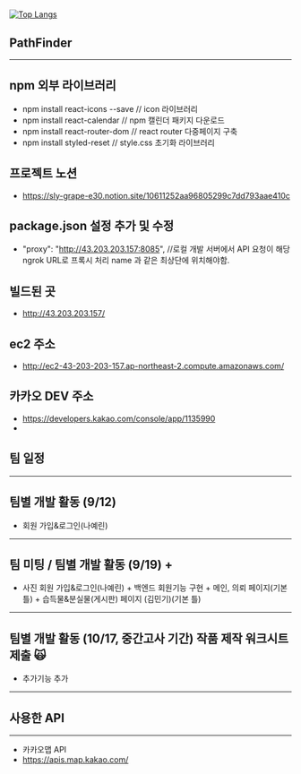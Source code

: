 # 


[![Top Langs](https://github-readme-stats.vercel.app/api/top-langs/?username=JungWooHwang1)](https://github.com/anuraghazra/github-readme-stats)
## PathFinder

----------------------------

## npm 외부 라이브러리
- npm install react-icons --save       // icon 라이브러리
- npm install react-calendar           // npm 캘린더 패키지 다운로드
- npm install react-router-dom         // react router 다중페이지 구축
- npm install styled-reset             // style.css 초기화 라이브러리
  
## 프로젝트 노션
- https://sly-grape-e30.notion.site/10611252aa96805299c7dd793aae410c
  
## package.json 설정 추가 및 수정
- "proxy": "http://43.203.203.157:8085", //로컬 개발 서버에서 API 요청이 해당 ngrok URL로 프록시 처리 name 과 같은 최상단에 위치해야함.
  
## 빌드된 곳
- http://43.203.203.157/
  
## ec2 주소
- http://ec2-43-203-203-157.ap-northeast-2.compute.amazonaws.com/
  
## 카카오 DEV 주소 
- https://developers.kakao.com/console/app/1135990
- 

## 팀 일정 

----------------------------

## 팀별 개발 활동 (9/12)
- 회원 가입&로그인(나예린) 

----------------------------

## 팀 미팅 / 팀별 개발 활동 (9/19) + 
- 사진 회원 가입&로그인(나예린) + 백엔드 회원기능 구현 + 메인, 의뢰 페이지(기본 틀) + 습득물&분실물(게시판) 페이지 (김민기)(기본 틀)

----------------------------

## 팀별 개발 활동 (10/17, 중간고사 기간) 작품 제작 워크시트 제출 🙀
- 추가기능 추가

----------------------------

## 사용한 API 
----------------------------

- 카카오맵 API
- https://apis.map.kakao.com/



